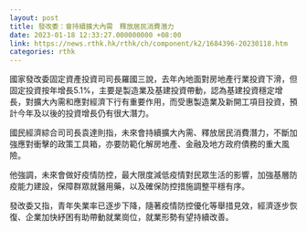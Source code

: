 ```yaml
---
layout: post
title: 發改委：會持續擴大內需　釋放居民消費潛力
date: 2023-01-18 12:33:27.000000000 +08:00
link: https://news.rthk.hk/rthk/ch/component/k2/1684396-20230118.htm
categories: rthk
---
```


國家發改委固定資產投資司司長羅國三說，去年內地面對房地產行業投資下滑，但固定投資按年增長5.1%，主要是製造業及基建投資帶動，認為基建投資穩定增長，對擴大內需和應對經濟下行有重要作用，而受惠製造業及新開工項目投資，預計今年及以後的投資增長仍有很大潛力。

國民經濟綜合司司長袁達則指，未來會持續擴大內需、釋放居民消費潛力，不斷加強應對衝擊的政策工具箱，亦要防範化解房地產、金融及地方政府債務的重大風險。

他強調，未來會做好疫情防控，最大限度減低疫情對民眾生活的影響，加強基層防疫能力建設，保障群眾就醫用藥，以及確保防控措施調整平穩有序。

發改委又指，青年失業率已逐步下降，隨著疫情防控優化等舉措見效，經濟逐步恢復、企業加快紓困有助帶動就業崗位，就業形勢有望持續改善。
